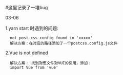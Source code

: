 #这里记录了一堆bug

03-06


1.yarn start 时遇到的问题:
  ```
    not post-css config found in 'xxxxx'
    解决方案：在对应的路径添加了一个postcss.config.js文件
  ```

2.Vue is not defined
  ```
    解決方案： 找到對應文件對VUE的引用，添加：
    import Vue from 'vue'
  ```
  
